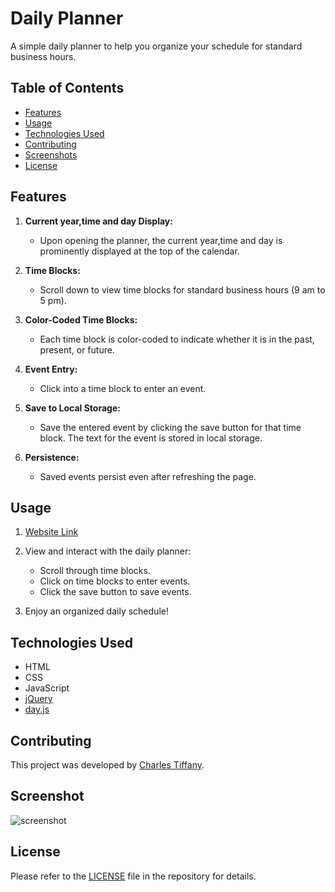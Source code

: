 # Daily Planner

A simple daily planner to help you organize your schedule for standard business hours.

## Table of Contents

- [Features](#features)
- [Usage](#usage)
- [Technologies Used](#technologies-used)
- [Contributing](#contributing)
- [Screenshots](#screenshots)
- [License](#license)

## Features

1. **Current year,time and day Display:**
   - Upon opening the planner, the current year,time and day is prominently displayed at the top of the calendar.

2. **Time Blocks:**
   - Scroll down to view time blocks for standard business hours (9 am to 5 pm).

3. **Color-Coded Time Blocks:**
   - Each time block is color-coded to indicate whether it is in the past, present, or future.

4. **Event Entry:**
   - Click into a time block to enter an event.

5. **Save to Local Storage:**
   - Save the entered event by clicking the save button for that time block. The text for the event is stored in local storage.

6. **Persistence:**
   - Saved events persist even after refreshing the page.

## Usage

1. [Website Link](https://charleswt.github.io/Work-Day-Scheduler/)

2. View and interact with the daily planner:
   - Scroll through time blocks.
   - Click on time blocks to enter events.
   - Click the save button to save events.

3. Enjoy an organized daily schedule!

## Technologies Used

- HTML
- CSS
- JavaScript
- [jQuery](https://jquery.com/)
- [day.js](https://day.js.org/)

## Contributing

This project was developed by [Charles Tiffany](https://github.com/charleswt/).

## Screenshot

![screenshot](./Assets/img.gif)

## License

Please refer to the [LICENSE](https://github.com/charleswt/Work-Day-Scheduler/blob/main/LICENSE) file in the repository for details.
